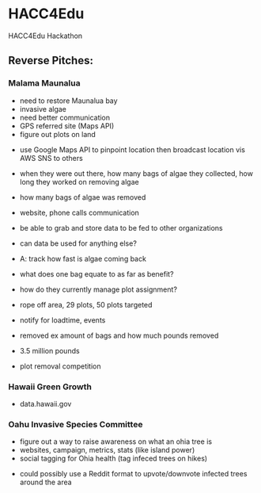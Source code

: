 # HACC4Edu
HACC4Edu Hackathon

## Reverse Pitches:

### Malama Maunalua

- need to restore Maunalua bay
- invasive algae
- need better communication
- GPS referred site (Maps API)
- figure out plots on land
* use Google Maps API to pinpoint location then broadcast location vis AWS SNS to others
- when they were out there, how many bags of algae they collected, how long they worked on removing algae
- how many bags of algae was removed
- website, phone calls communication
- be able to grab and store data to be fed to other organizations
- can data be used for anything else?
- A: track how fast is algae coming back
- what does one bag equate to as far as benefit?

- how do they currently manage plot assignment?
- rope off area, 29 plots, 50 plots targeted
- notify for loadtime, events
- removed ex amount of bags and how much pounds removed
- 3.5 million pounds
- plot removal competition


### Hawaii Green Growth

- data.hawaii.gov 



### Oahu Invasive Species Committee

- figure out a way to raise awareness on what an ohia tree is
- websites, campaign, metrics, stats (like island power)
- social tagging for Ohia health (tag infeced trees on hikes)
* could possibly use a Reddit format to upvote/downvote infected trees around the area


